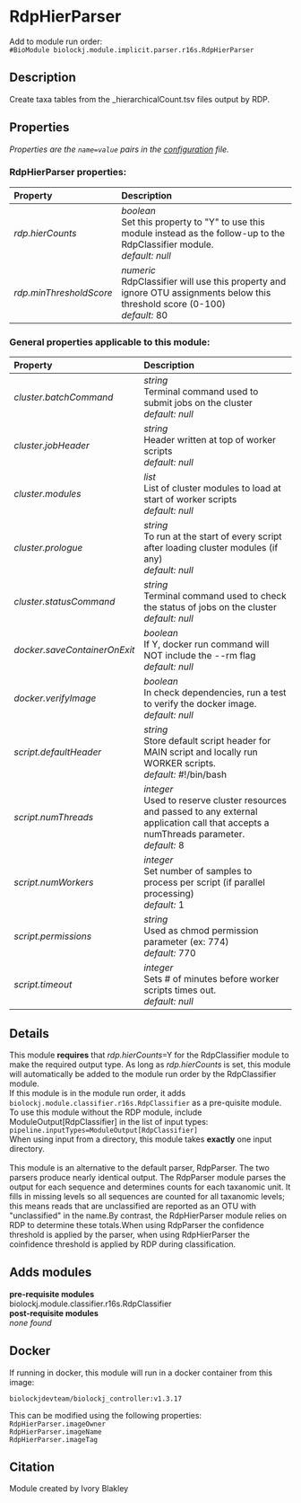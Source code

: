 # RdpHierParser
Add to module run order:                    
`#BioModule biolockj.module.implicit.parser.r16s.RdpHierParser`

## Description 
Create taxa tables from the _hierarchicalCount.tsv files output by RDP.

## Properties 
*Properties are the `name=value` pairs in the [configuration](../../../Configuration#properties) file.*                   

### RdpHierParser properties: 
| Property| Description |
| :--- | :--- |
| *rdp.hierCounts* | _boolean_ <br>Set this property to "Y" to use this module instead as the follow-up to the RdpClassifier module.<br>*default:*  *null* |
| *rdp.minThresholdScore* | _numeric_ <br>RdpClassifier will use this property and ignore OTU assignments below this threshold score (0-100)<br>*default:*  80 |

### General properties applicable to this module: 
| Property| Description |
| :--- | :--- |
| *cluster.batchCommand* | _string_ <br>Terminal command used to submit jobs on the cluster<br>*default:*  *null* |
| *cluster.jobHeader* | _string_ <br>Header written at top of worker scripts<br>*default:*  *null* |
| *cluster.modules* | _list_ <br>List of cluster modules to load at start of worker scripts<br>*default:*  *null* |
| *cluster.prologue* | _string_ <br>To run at the start of every script after loading cluster modules (if any)<br>*default:*  *null* |
| *cluster.statusCommand* | _string_ <br>Terminal command used to check the status of jobs on the cluster<br>*default:*  *null* |
| *docker.saveContainerOnExit* | _boolean_ <br>If Y, docker run command will NOT include the --rm flag<br>*default:*  *null* |
| *docker.verifyImage* | _boolean_ <br>In check dependencies, run a test to verify the docker image.<br>*default:*  *null* |
| *script.defaultHeader* | _string_ <br>Store default script header for MAIN script and locally run WORKER scripts.<br>*default:*  #!/bin/bash |
| *script.numThreads* | _integer_ <br>Used to reserve cluster resources and passed to any external application call that accepts a numThreads parameter.<br>*default:*  8 |
| *script.numWorkers* | _integer_ <br>Set number of samples to process per script (if parallel processing)<br>*default:*  1 |
| *script.permissions* | _string_ <br>Used as chmod permission parameter (ex: 774)<br>*default:*  770 |
| *script.timeout* | _integer_ <br>Sets # of minutes before worker scripts times out.<br>*default:*  *null* |

## Details 
This module **requires** that _rdp.hierCounts_=Y for the RdpClassifier module to make the required output type.  As long as _rdp.hierCounts_ is set, this module will automatically be added to the module run order by the RdpClassifier module.<br>If this module is in the module run order, it adds `biolockj.module.classifier.r16s.RdpClassifier` as a pre-quisite module. <br>To use this module without the RDP module, include ModuleOutput[RdpClassifier] in the list of input types:<br>`pipeline.inputTypes=ModuleOutput[RdpClassifier]`<br>When using input from a directory, this module takes **exactly** one input directory.<br><br>This module is an alternative to the default parser, RdpParser.  The two parsers produce nearly identical output. The RdpParser module parses the output for each sequence and determines counts for each taxanomic unit. It fills in missing levels so all sequences are counted for all taxanomic levels; this means reads that are unclassified are reported as an OTU with "unclassified" in the name.By contrast, the RdpHierParser module relies on RDP to determine these totals.When using RdpParser the confidence threshold is applied by the parser, when using RdpHierParser the coinfidence threshold is applied by RDP during classification.

## Adds modules 
**pre-requisite modules**                    
biolockj.module.classifier.r16s.RdpClassifier                   
**post-requisite modules**                    
*none found*                   

## Docker 
If running in docker, this module will run in a docker container from this image:<br>
```
biolockjdevteam/biolockj_controller:v1.3.17
```
This can be modified using the following properties:<br>
`RdpHierParser.imageOwner`<br>
`RdpHierParser.imageName`<br>
`RdpHierParser.imageTag`<br>

## Citation 
Module created by Ivory Blakley

